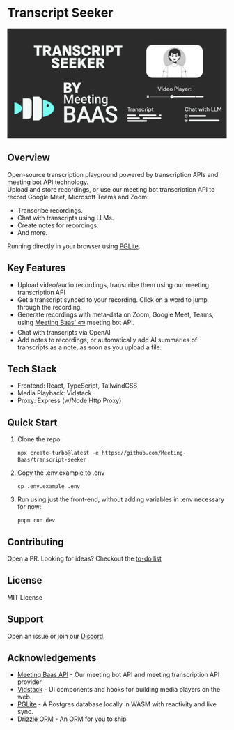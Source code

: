 # Transcript Seeker

![Header](./.github/images/transcript-seeker.png)

## Overview

Open-source transcription playground powered by transcription APIs and meeting bot API technology. <br/>
Upload and store recordings, or use our meeting bot transcription API to record Google Meet, Microsoft Teams and Zoom: <br/>

- Transcribe recordings.
- Chat with transcripts using LLMs.
- Create notes for recordings.
- And more.

Running directly in your browser using [PGLite](https://pglite.dev/).

## Key Features

- Upload video/audio recordings, transcribe them using our meeting transcription API
- Get a transcript synced to your recording. Click on a word to jump through the recording.
- Generate recordings with meta-data on Zoom, Google Meet, Teams, using [Meeting Baas' 🐟](https://meetingbaas.com) meeting bot API.
- Chat with transcripts via OpenAI
- Add notes to recordings, or automatically add AI summaries of transcripts as a note, as soon as you upload a file.

## Tech Stack

- Frontend: React, TypeScript, TailwindCSS
- Media Playback: Vidstack
- Proxy: Express (w/Node Http Proxy)

## Quick Start

1. Clone the repo:

   ```
   npx create-turbo@latest -e https://github.com/Meeting-Baas/transcript-seeker
   ```

2. Copy the .env.example to .env

   ```
   cp .env.example .env
   ```

5. Run using just the front-end, without adding variables in .env necessary for now:
   ```
   pnpm run dev
   ```

## Contributing

Open a PR. Looking for ideas? Checkout the [to-do list](./TODO.md)

## License

MIT License

## Support

Open an issue or join our [Discord](https://discord.com/invite/dsvFgDTr6c).

## Acknowledgements

- [Meeting Baas API](https://meetingbaas.com/) - Our meeting bot API and meeting transcription API provider
- [Vidstack](https://www.vidstack.io/) - UI components and hooks for building media players on the web. 
- [PGLite](https://pglite.dev/) - A Postgres database locally in WASM with reactivity and live sync.
- [Drizzle ORM](https://orm.drizzle.team) - An ORM for you to ship